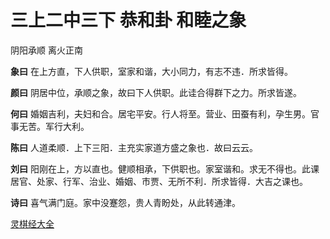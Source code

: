 # 三上二中三下 恭和卦 和睦之象

阴阳承顺 离火正南

**象曰** 在上方直，下人供职，室家和谐，大小同力，有志不违．所求皆得。

**颜曰** 阴居中位，承顺之象，故曰下人供职。此诖合得群下之力。所求皆遂。

**何曰** 婚姻吉利，夫妇和合。居宅平安。行人将至。营业、田蚕有利，孕生男。官事无苦。军行大利。

**陈曰** 人道柔顺．上下三阳．主充实家道方盛之象也．故曰云云。

**刘曰** 阳刚在上，方以直也。健顺相承，下供职也。家室谐和。求无不得也。此课居官、处家、行军、治业、婚姻、市贾、无所不利．所求皆得．大吉之课也。

**诗曰** 喜气满门庭。家中没蹇怨，贵人青盼处，从此转通津。

[灵棋经大全](README.md)
